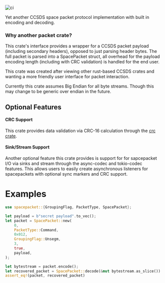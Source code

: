 ![ci](https://github.com/ASU-Cubesat/spacepacket/actions/workflows/build_and_test.yaml/badge.svg)

Yet another CCSDS space packet protocol implementation with built in encoding and decoding.

### Why another packet crate?
This crate's interface provides a wrapper for a CCSDS packet payload (including secondary headers), opposed to just parsing header bytes.
The full packet is parsed into a SpacePacket struct, all overhead for the payload encoding length (including with CRC validation) is handled for the end user.

This crate was created after viewing other rust-based CCSDS crates and wanting a more friendly user interface for packet interaction.

Currently this crate assumes Big Endian for all byte streams. Though this may change to be generic over endian in the future.


## Optional Features
#### CRC Support
This crate provides data validation via CRC-16 calculation through the [crc crate](https://github.com/mrhooray/crc-rs).
#### Sink/Stream Support
Another optional feature this crate provides is support for for sapcepacket I/O via sinks and stream through the async-codec and tokio-codec features.
This allows users to easily create asynchronous listeners for spacepackets with optional sync markers and CRC support.


# Examples
```rust
use spacepacket::{GroupingFlag, PacketType, SpacePacket};

let payload = b"secret payload".to_vec();
let packet = SpacePacket::new(
    0,
    PacketType::Command,
    0x012,
    GroupingFlag::Unsegm,
    3,
    true,
    payload,
);

let bytestream = packet.encode();
let recovered_packet = SpacePacket::decode(&mut bytestream.as_slice()).unwrap();
assert_eq!(packet, recovered_packet)
```
